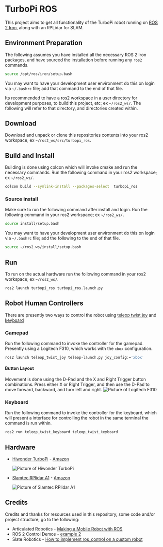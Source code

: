 # TurboPi ROS

This project aims to get all functionality of the TurboPi robot running on
[ROS 2 Iron](https://docs.ros.org/en/iron/), along with an RPLidar for SLAM.

## Environment Preparation
The following assumes you have installed all the necessary ROS 2 Iron packages, and have sourced the installation before running any `ros2` commands.
```bash
source /opt/ros/iron/setup.bash
```

You may want to have your development user environment do this on login via `~/.bashrc` file; add that command to the end of that file.

Its recommended to have a ros2 workspace in a user directory for development purposes, to build this project, etc; ex `~/ros2_ws/`. The following will refer to that directory, and directories created within.

## Download
Download and unpack or clone this repositories contents into your ros2 workspace; ex `~/ros2_ws/src/turbopi_ros`.


## Build and Install
Building is done using colcon which will invoke cmake and run the necessary commands. Run the following command in your ros2 workspace; ex `~/ros2_ws/`.
```bash
colcon build --symlink-install --packages-select  turbopi_ros
```

### Source install
Make sure to run the following command after install and login. Run the following command in your ros2 workspace; ex `~/ros2_ws/`.
```bash
source install/setup.bash
```

You may want to have your development user environment do this on login via `~/.bashrc` file; add the following to the end of that file.
```bash
source ~/ros2_ws/install/setup.bash
```

## Run
To run on the actual hardware run the following command in your ros2 workspace; ex `~/ros2_ws/`.
```bash
ros2 launch turbopi_ros turbopi_ros.launch.py
```

## Robot Human Controllers
There are presently two ways to control the robot using [teleop twist joy](https://github.com/ros2/teleop_twist_joy) and [keyboard](https://github.com/ros2/teleop_twist_keyboard)

### Gamepad
Run the following command to invoke the controller for the gamepad. Presently using a Logitech F310, which works with the `xbox` configuration. 
```bash
ros2 launch teleop_twist_joy teleop-launch.py joy_config:='xbox'
```

#### Button Layout
Movement is done using the D-Pad and the X and Right Trigger button combinations. Press either X or Right Trigger, and then use the D-Pad to move forward, backward, and turn left and right.
![Picture of Logitech F310](https://gm0.org/en/latest/_images/logitech-f310.png)

### Keyboard
Run the following command to invoke the controller for the keyboard, which will present a interface for controlling the robot in the same terminal the command is run within.
```bash
ros2 run teleop_twist_keyboard teleop_twist_keyboard
```


## Hardware
- [Hiwonder TurboPi](https://www.hiwonder.com/products/turbopi?variant=40112905388119) - 
  [Amazon](https://www.amazon.com/dp/B0BTTH8WD2)

  ![Picture of Hiwonder TurboPi](https://images-na.ssl-images-amazon.com/images/W/MEDIAX_792452-T2/images/I/51BCBQzoGUL._AC_UL232_SR232,232_.jpg)

- [Slamtec RPlidar A1](https://www.slamtec.ai/home/rplidar_a1/) -
  [Amazon](https://www.amazon.com/dp/B07TJW5SXF/)

  ![Picture of Slamtec RPlidar A1](https://images-na.ssl-images-amazon.com/images/W/MEDIAX_792452-T2/images/I/515P0yY+uxL._AC_UL232_SR232,232_.jpg)




## Credits
Credits and thanks for resources used in this repository, some code and/or project structure, go to the following:

- Articulated Robotics - 
  [Making a Mobile Robot with ROS](https://articulatedrobotics.xyz/mobile-robot-full-list/)
- ROS 2 Control Demos -
  [example 2](https://github.com/ros-controls/ros2_control_demos)
- Slate Robotics - 
  [How to implement ros_control on a custom robot](https://slaterobotics.medium.com/how-to-implement-ros-control-on-a-custom-robot-748b52751f2e)
